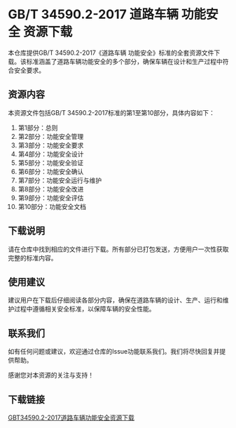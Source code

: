 # GB/T 34590.2-2017 道路车辆 功能安全 资源下载

本仓库提供GB/T 34590.2-2017《道路车辆 功能安全》标准的全套资源文件下载。该标准涵盖了道路车辆功能安全的多个部分，确保车辆在设计和生产过程中符合安全要求。

## 资源内容

本资源文件包括GB/T 34590.2-2017标准的第1至第10部分，具体内容如下：

1. 第1部分：总则
2. 第2部分：功能安全管理
3. 第3部分：功能安全要求
4. 第4部分：功能安全设计
5. 第5部分：功能安全验证
6. 第6部分：功能安全确认
7. 第7部分：功能安全运行与维护
8. 第8部分：功能安全改进
9. 第9部分：功能安全评估
10. 第10部分：功能安全文档

## 下载说明

请在仓库中找到相应的文件进行下载。所有部分已打包发送，方便用户一次性获取完整的标准内容。

## 使用建议

建议用户在下载后仔细阅读各部分内容，确保在道路车辆的设计、生产、运行和维护过程中遵循相关安全标准，以保障车辆的安全性能。

## 联系我们

如有任何问题或建议，欢迎通过仓库的Issue功能联系我们。我们将尽快回复并提供帮助。

感谢您对本资源的关注与支持！

## 下载链接

[GBT34590.2-2017道路车辆功能安全资源下载](https://pan.quark.cn/s/6f6db738bc45)
